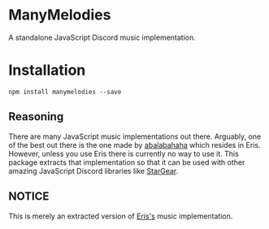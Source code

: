 # ManyMelodies

A standalone JavaScript Discord music implementation.

# Installation
`npm install manymelodies --save`

## Reasoning

There are many JavaScript music implementations out there. Arguably, one of the best out there is the one made by [abalabahaha](https://github.com/abalabahaha) which resides in Eris. However, unless you use Eris there is currently no way to use it. This package extracts that implementation so that it can be used with other amazing JavaScript Discord libraries like [StarGear](https://github.com/DasWolke/StarGear).

## NOTICE

This is merely an extracted version of [Eris's](https://github.com/abalabahaha/eris) music implementation.

